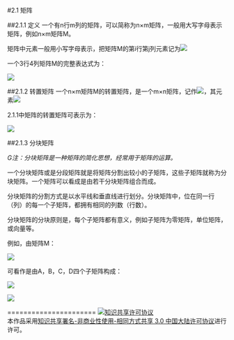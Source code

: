 #2.1 矩阵

##2.1.1 定义
一个有n行m列的矩阵，可以简称为n×m矩阵，一般用大写字母表示矩阵，例如n×m矩阵M。

矩阵中元素一般用小写字母表示，把矩阵M的第i行第j列元素记为<img src="http://latex.codecogs.com/gif.latex? $$m_{ij}$$ ">

一个3行4列矩阵M的完整表达式为：

<img src="http://latex.codecogs.com/gif.latex? $$M = \left[ {\begin{array}{*{20}{c}}
{{m_{11}}}&{{m_{12}}}&{{m_{13}}}\\
{{m_{21}}}&{{m_{22}}}&{{m_{23}}}\\
{{m_{31}}}&{{m_{32}}}&{{m_{33}}}
\end{array}\begin{array}{*{20}{c}}
{{m_{14}}}\\
{{m_{24}}}\\
{{m_{34}}}
\end{array}} \right]$$ ">

##2.1.2 转置矩阵
一个n×m矩阵M的转置矩阵，是一个m×n矩阵，记作<img src="http://latex.codecogs.com/gif.latex? $${M^T}$$ ">，其元素<img src="http://latex.codecogs.com/gif.latex? $${m_{ij}}^T = {m_{ji}}$$ ">

2.1.1中矩阵的转置矩阵可表示为：

<img src="http://latex.codecogs.com/gif.latex? $${M^T} = \left[ {\begin{array}{*{20}{c}}
{{m_{11}}}&{{m_{21}}}&{{m_{31}}}\\
{{m_{12}}}&{{m_{22}}}&{{m_{32}}}\\
\begin{array}{l}
{m_{13}}\\
{m_{14}}
\end{array}&\begin{array}{l}
{m_{23}}\\
{m_{24}}
\end{array}&\begin{array}{l}
{m_{33}}\\
{m_{34}}
\end{array}
\end{array}} \right]$$ ">

##2.1.3 分块矩阵

*G注：分块矩阵是一种矩阵的简化思想，经常用于矩阵的运算。*

一个分块矩阵或是分段矩阵就是将矩阵分割出较小的子矩阵，这些子矩阵就称为分块矩阵。一个矩阵可以看成是由若干分块矩阵组合而成。

分块矩阵的分割方式是以水平线和垂直线进行划分。分块矩阵中，位在同一行（列）的每一个子矩阵，都拥有相同的列数（行数）。

分块矩阵的分块原则是，每个子矩阵都有意义，例如子矩阵为零矩阵，单位矩阵，或向量等。

例如，由矩阵M：

<img src="http://latex.codecogs.com/gif.latex?M = \left[ {\begin{array}{*{20}{c}}
a&a&a&b\\
a&a&a&b\\
c&c&c&d\\
c&c&c&d
\end{array}} \right]">

可看作是由A，B，C，D四个子矩阵构成：

<img src="http://latex.codecogs.com/gif.latex?A = \left[ \begin{array}{l}
\begin{array}{*{20}{c}}
a&a&a
\end{array}\\
\begin{array}{*{20}{c}}
a&a&a
\end{array}
\end{array} \right],B = \left[ {\begin{array}{*{20}{c}}
b\\
b
\end{array}} \right],C = \left[ \begin{array}{l}
\begin{array}{*{20}{c}}
c&c&c
\end{array}\\
\begin{array}{*{20}{c}}
c&c&c
\end{array}
\end{array} \right],D = \left[ {\begin{array}{*{20}{c}}
d\\
d
\end{array}} \right]">

<img src="http://latex.codecogs.com/gif.latex?M = \left[ {\begin{array}{*{20}{c}}
A&B\\
C&D
\end{array}} \right]">

======================
<a rel="license" href="http://creativecommons.org/licenses/by-nc-sa/3.0/cn/"><img alt="知识共享许可协议" style="border-width:0" src="https://i.creativecommons.org/l/by-nc-sa/3.0/cn/88x31.png" /></a><br />本作品采用<a rel="license" href="http://creativecommons.org/licenses/by-nc-sa/3.0/cn/">知识共享署名-非商业性使用-相同方式共享 3.0 中国大陆许可协议</a>进行许可。
